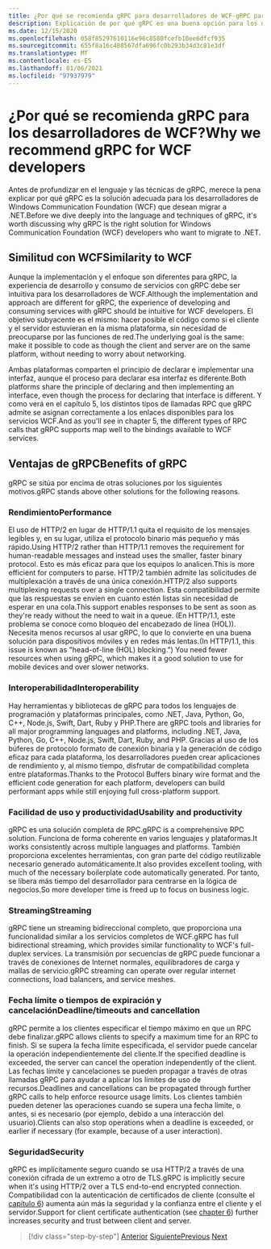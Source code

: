 ```yaml
---
title: ¿Por qué se recomienda gRPC para desarrolladores de WCF-gRPC para desarrolladores de WCF?
description: Explicación de por qué gRPC es una buena opción para los desarrolladores de WCF que desean migrar a arquitecturas modernas y plataformas.
ms.date: 12/15/2020
ms.openlocfilehash: 058f85297610116e96c8580fcefb10ee6dfcf935
ms.sourcegitcommit: 655f8a16c488567dfa696fc0b293b34d3c81e3df
ms.translationtype: MT
ms.contentlocale: es-ES
ms.lasthandoff: 01/06/2021
ms.locfileid: "97937979"
---
```

# <a name="why-we-recommend-grpc-for-wcf-developers"></a><span data-ttu-id="df02d-103">¿Por qué se recomienda gRPC para los desarrolladores de WCF?</span><span class="sxs-lookup"><span data-stu-id="df02d-103">Why we recommend gRPC for WCF developers</span></span>

<span data-ttu-id="df02d-104">Antes de profundizar en el lenguaje y las técnicas de gRPC, merece la pena explicar por qué gRPC es la solución adecuada para los desarrolladores de Windows Communication Foundation (WCF) que desean migrar a .NET.</span><span class="sxs-lookup"><span data-stu-id="df02d-104">Before we dive deeply into the language and techniques of gRPC, it's worth discussing why gRPC is the right solution for Windows Communication Foundation (WCF) developers who want to migrate to .NET.</span></span>

## <a name="similarity-to-wcf"></a><span data-ttu-id="df02d-105">Similitud con WCF</span><span class="sxs-lookup"><span data-stu-id="df02d-105">Similarity to WCF</span></span>

<span data-ttu-id="df02d-106">Aunque la implementación y el enfoque son diferentes para gRPC, la experiencia de desarrollo y consumo de servicios con gRPC debe ser intuitiva para los desarrolladores de WCF.</span><span class="sxs-lookup"><span data-stu-id="df02d-106">Although the implementation and approach are different for gRPC, the experience of developing and consuming services with gRPC should be intuitive for WCF developers.</span></span> <span data-ttu-id="df02d-107">El objetivo subyacente es el mismo: hacer posible el código como si el cliente y el servidor estuvieran en la misma plataforma, sin necesidad de preocuparse por las funciones de red.</span><span class="sxs-lookup"><span data-stu-id="df02d-107">The underlying goal is the same: make it possible to code as though the client and server are on the same platform, without needing to worry about networking.</span></span>

<span data-ttu-id="df02d-108">Ambas plataformas comparten el principio de declarar e implementar una interfaz, aunque el proceso para declarar esa interfaz es diferente.</span><span class="sxs-lookup"><span data-stu-id="df02d-108">Both platforms share the principle of declaring and then implementing an interface, even though the process for declaring that interface is different.</span></span> <span data-ttu-id="df02d-109">Y como verá en el capítulo 5, los distintos tipos de llamadas RPC que gRPC admite se asignan correctamente a los enlaces disponibles para los servicios WCF.</span><span class="sxs-lookup"><span data-stu-id="df02d-109">And as you'll see in chapter 5, the different types of RPC calls that gRPC supports map well to the bindings available to WCF services.</span></span>

## <a name="benefits-of-grpc"></a><span data-ttu-id="df02d-110">Ventajas de gRPC</span><span class="sxs-lookup"><span data-stu-id="df02d-110">Benefits of gRPC</span></span>

<span data-ttu-id="df02d-111">gRPC se sitúa por encima de otras soluciones por los siguientes motivos.</span><span class="sxs-lookup"><span data-stu-id="df02d-111">gRPC stands above other solutions for the following reasons.</span></span>

### <a name="performance"></a><span data-ttu-id="df02d-112">Rendimiento</span><span class="sxs-lookup"><span data-stu-id="df02d-112">Performance</span></span>

<span data-ttu-id="df02d-113">El uso de HTTP/2 en lugar de HTTP/1.1 quita el requisito de los mensajes legibles y, en su lugar, utiliza el protocolo binario más pequeño y más rápido.</span><span class="sxs-lookup"><span data-stu-id="df02d-113">Using HTTP/2 rather than HTTP/1.1 removes the requirement for human-readable messages and instead uses the smaller, faster binary protocol.</span></span> <span data-ttu-id="df02d-114">Esto es más eficaz para que los equipos lo analicen.</span><span class="sxs-lookup"><span data-stu-id="df02d-114">This is more efficient for computers to parse.</span></span> <span data-ttu-id="df02d-115">HTTP/2 también admite las solicitudes de multiplexación a través de una única conexión.</span><span class="sxs-lookup"><span data-stu-id="df02d-115">HTTP/2 also supports multiplexing requests over a single connection.</span></span> <span data-ttu-id="df02d-116">Esta compatibilidad permite que las respuestas se envíen en cuanto estén listas sin necesidad de esperar en una cola.</span><span class="sxs-lookup"><span data-stu-id="df02d-116">This support enables responses to be sent as soon as they're ready without the need to wait in a queue.</span></span> <span data-ttu-id="df02d-117">(En HTTP/1.1, este problema se conoce como bloqueo del encabezado de línea (HOL)). Necesita menos recursos al usar gRPC, lo que lo convierte en una buena solución para dispositivos móviles y en redes más lentas.</span><span class="sxs-lookup"><span data-stu-id="df02d-117">(In HTTP/1.1, this issue is known as "head-of-line (HOL) blocking.") You need fewer resources when using gRPC, which makes it a good solution to use for mobile devices and over slower networks.</span></span>

### <a name="interoperability"></a><span data-ttu-id="df02d-118">Interoperabilidad</span><span class="sxs-lookup"><span data-stu-id="df02d-118">Interoperability</span></span>

<span data-ttu-id="df02d-119">Hay herramientas y bibliotecas de gRPC para todos los lenguajes de programación y plataformas principales, como .NET, Java, Python, Go, C++, Node.js, Swift, Dart, Ruby y PHP.</span><span class="sxs-lookup"><span data-stu-id="df02d-119">There are gRPC tools and libraries for all major programming languages and platforms, including .NET, Java, Python, Go, C++, Node.js, Swift, Dart, Ruby, and PHP.</span></span> <span data-ttu-id="df02d-120">Gracias al uso de los búferes de protocolo formato de conexión binaria y la generación de código eficaz para cada plataforma, los desarrolladores pueden crear aplicaciones de rendimiento y, al mismo tiempo, disfrutar de compatibilidad completa entre plataformas.</span><span class="sxs-lookup"><span data-stu-id="df02d-120">Thanks to the Protocol Buffers binary wire format and the efficient code generation for each platform, developers can build performant apps while still enjoying full cross-platform support.</span></span>

### <a name="usability-and-productivity"></a><span data-ttu-id="df02d-121">Facilidad de uso y productividad</span><span class="sxs-lookup"><span data-stu-id="df02d-121">Usability and productivity</span></span>

<span data-ttu-id="df02d-122">gRPC es una solución completa de RPC.</span><span class="sxs-lookup"><span data-stu-id="df02d-122">gRPC is a comprehensive RPC solution.</span></span> <span data-ttu-id="df02d-123">Funciona de forma coherente en varios lenguajes y plataformas.</span><span class="sxs-lookup"><span data-stu-id="df02d-123">It works consistently across multiple languages and platforms.</span></span> <span data-ttu-id="df02d-124">También proporciona excelentes herramientas, con gran parte del código reutilizable necesario generado automáticamente.</span><span class="sxs-lookup"><span data-stu-id="df02d-124">It also provides excellent tooling, with much of the necessary boilerplate code automatically generated.</span></span> <span data-ttu-id="df02d-125">Por tanto, se libera más tiempo del desarrollador para centrarse en la lógica de negocios.</span><span class="sxs-lookup"><span data-stu-id="df02d-125">So more developer time is freed up to focus on business logic.</span></span>

### <a name="streaming"></a><span data-ttu-id="df02d-126">Streaming</span><span class="sxs-lookup"><span data-stu-id="df02d-126">Streaming</span></span>

<span data-ttu-id="df02d-127">gRPC tiene un streaming bidireccional completo, que proporciona una funcionalidad similar a los servicios completos de WCF.</span><span class="sxs-lookup"><span data-stu-id="df02d-127">gRPC has full bidirectional streaming, which provides similar functionality to WCF's full-duplex services.</span></span> <span data-ttu-id="df02d-128">La transmisión por secuencias de gRPC puede funcionar a través de conexiones de Internet normales, equilibradores de carga y mallas de servicio.</span><span class="sxs-lookup"><span data-stu-id="df02d-128">gRPC streaming can operate over regular internet connections, load balancers, and service meshes.</span></span>

### <a name="deadlinetimeouts-and-cancellation"></a><span data-ttu-id="df02d-129">Fecha límite o tiempos de expiración y cancelación</span><span class="sxs-lookup"><span data-stu-id="df02d-129">Deadline/timeouts and cancellation</span></span>

<span data-ttu-id="df02d-130">gRPC permite a los clientes especificar el tiempo máximo en que un RPC debe finalizar.</span><span class="sxs-lookup"><span data-stu-id="df02d-130">gRPC allows clients to specify a maximum time for an RPC to finish.</span></span> <span data-ttu-id="df02d-131">Si se supera la fecha límite especificada, el servidor puede cancelar la operación independientemente del cliente.</span><span class="sxs-lookup"><span data-stu-id="df02d-131">If the specified deadline is exceeded, the server can cancel the operation independently of the client.</span></span> <span data-ttu-id="df02d-132">Las fechas límite y cancelaciones se pueden propagar a través de otras llamadas gRPC para ayudar a aplicar los límites de uso de recursos.</span><span class="sxs-lookup"><span data-stu-id="df02d-132">Deadlines and cancellations can be propagated through further gRPC calls to help enforce resource usage limits.</span></span> <span data-ttu-id="df02d-133">Los clientes también pueden detener las operaciones cuando se supera una fecha límite, o antes, si es necesario (por ejemplo, debido a una interacción del usuario).</span><span class="sxs-lookup"><span data-stu-id="df02d-133">Clients can also stop operations when a deadline is exceeded, or earlier if necessary (for example, because of a user interaction).</span></span>

### <a name="security"></a><span data-ttu-id="df02d-134">Seguridad</span><span class="sxs-lookup"><span data-stu-id="df02d-134">Security</span></span>

<span data-ttu-id="df02d-135">gRPC es implícitamente seguro cuando se usa HTTP/2 a través de una conexión cifrada de un extremo a otro de TLS.</span><span class="sxs-lookup"><span data-stu-id="df02d-135">gRPC is implicitly secure when it's using HTTP/2 over a TLS end-to-end encrypted connection.</span></span> <span data-ttu-id="df02d-136">Compatibilidad con la autenticación de certificados de cliente (consulte el [capítulo 6](security.md)) aumenta aún más la seguridad y la confianza entre el cliente y el servidor.</span><span class="sxs-lookup"><span data-stu-id="df02d-136">Support for client certificate authentication (see [chapter 6](security.md)) further increases security and trust between client and server.</span></span>

>[!div class="step-by-step"]
><span data-ttu-id="df02d-137">[Anterior](network-protocols.md)
>[Siguiente](protocol-buffers.md)</span><span class="sxs-lookup"><span data-stu-id="df02d-137">[Previous](network-protocols.md)
[Next](protocol-buffers.md)</span></span>
